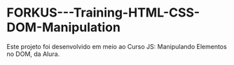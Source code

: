 # FORKUS---Training-HTML-CSS-DOM-Manipulation
Este projeto foi desenvolvido em meio ao Curso JS: Manipulando Elementos no DOM, da Alura.
